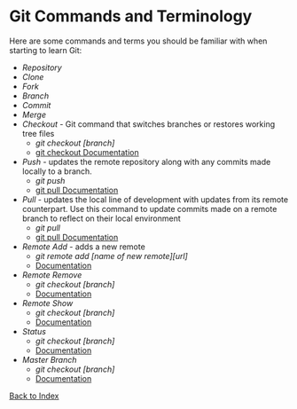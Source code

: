 # Git Commands and Terminology

Here are some commands and terms you should be familiar with when starting to learn Git:

* _Repository_
* _Clone_
* _Fork_
* _Branch_
* _Commit_
* _Merge_
* _Checkout_ - Git command that switches branches or restores working tree files
  * *git checkout [branch]*
  * [git checkout Documentation](https://git-scm.com/docs/git-checkout)
* _Push_ - updates the remote repository along with any commits made locally to a branch. 
  * *git push*
  * [git pull Documentation](https://git-scm.com/docs/git-push)
* _Pull_ - updates the local line of development with updates from its remote counterpart.  Use this command to update commits made on a remote branch to reflect on their local environment
  * *git pull*
  * [git pull Documentation](https://git-scm.com/docs/git-pull)
* _Remote Add_ - adds a new remote
  * *git remote add [name of new remote][url]*
  * [Documentation](https://help.github.com/en/github/using-git/adding-a-remote)
* _Remote Remove_ 
  * *git checkout [branch]*
  * [Documentation](https://git-scm.com/docs/git-checkout)
* _Remote Show_
  * *git checkout [branch]*
  * [Documentation](https://git-scm.com/docs/git-checkout)
* _Status_
  * *git checkout [branch]*
  * [Documentation](https://git-scm.com/docs/git-checkout)
* _Master Branch_
  * *git checkout [branch]*
  * [Documentation](https://git-scm.com/docs/git-checkout)

[Back to Index](README.md)
